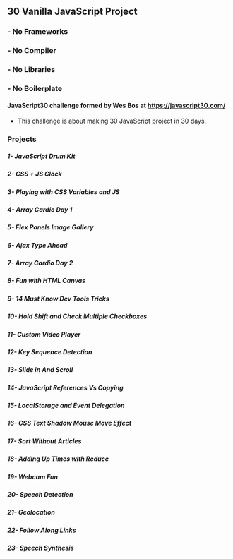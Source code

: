 ## 30 Vanilla JavaScript Project
### - No Frameworks 
### - No Compiler 
### - No Libraries 
### - No Boilerplate

#### JavaScript30 challenge formed by Wes Bos at https://javascript30.com/
- This challenge is about making 30 JavaScript project in 30 days.

### Projects
##### 1- JavaScript Drum Kit
##### 2- CSS + JS Clock
##### 3- Playing with CSS Variables and JS
##### 4- Array Cardio Day 1
##### 5- Flex Panels Image Gallery
##### 6- Ajax Type Ahead
##### 7- Array Cardio Day 2
##### 8- Fun with HTML Canvas
##### 9- 14 Must Know Dev Tools Tricks
##### 10- Hold Shift and Check Multiple Checkboxes
##### 11- Custom Video Player
##### 12- Key Sequence Detection
##### 13- Slide in And Scroll
##### 14- JavaScript References Vs Copying
##### 15- LocalStorage and Event Delegation
##### 16- CSS Text Shadow Mouse Move Effect
##### 17- Sort Without Articles
##### 18- Adding Up Times with Reduce
##### 19- Webcam Fun
##### 20- Speech Detection
##### 21- Geolocation
##### 22- Follow Along Links
##### 23- Speech Synthesis


